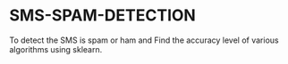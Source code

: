 # SMS-SPAM-DETECTION
To detect the SMS is spam or ham and Find the accuracy level of various algorithms using sklearn.
